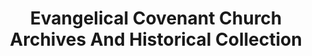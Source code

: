 ---
layout: repo
title: "Evangelical Covenant Church Archives And Historical Collection"
id: 15355
permalink: repos/15355/
---